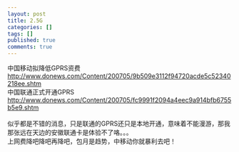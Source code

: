 ```yaml
---
layout: post
title: 2.5G
categories: []
tags: []
published: true
comments: true
---
```

<p>中国移动拟降低GPRS资费 <a href="http://www.donews.com/Content/200705/9b509e3112f94720acde5c52340218ee.shtm">http://www.donews.com/Content/200705/9b509e3112f94720acde5c52340218ee.shtm</a><br />中国联通正式开通GPRS&nbsp;&nbsp; &nbsp; <a href="http://www.donews.com/Content/200705/fc9991f2094a4eec9a914bfb6755b5e9.shtm">http://www.donews.com/Content/200705/fc9991f2094a4eec9a914bfb6755b5e9.shtm</a><br /><br />似乎都是不错的消息，只是联通的GPRS还只是本地开通，意味着不能漫游，那我那张远在天边的安徽联通卡是体验不了咯。。。<br />上网费降吧降吧再降吧，包月是趋势，中移动你就暴利去吧！</p>
